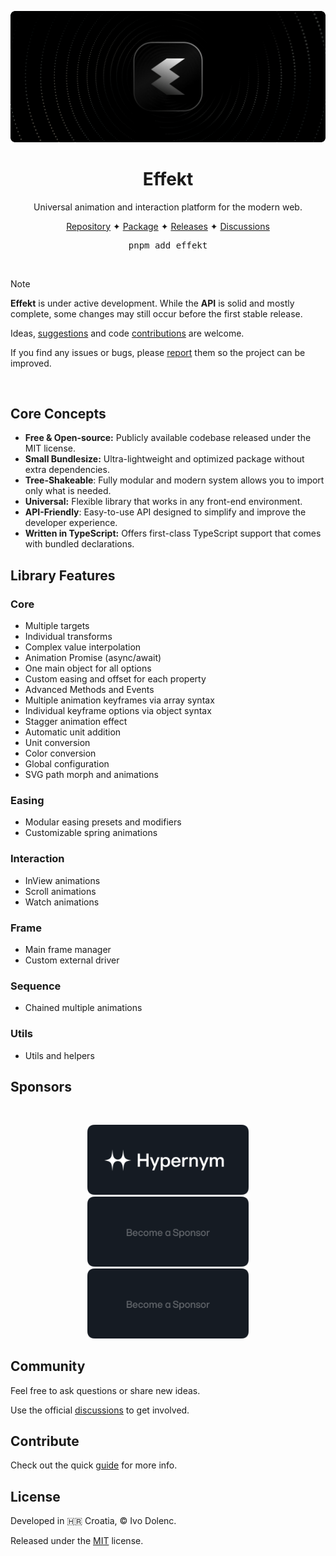 <p align="center">
  <img alt="Effekt" src="./media/cover.gif" />
</p>

<h1 align="center">Effekt</h1>

<p align="center">
  Universal animation and interaction platform for the modern web.
</p>

<p align="center">
  <a href="https://github.com/effekt-labs/effekt">Repository</a>
  <span>✦</span>
  <a href="https://www.npmjs.com/package/effekt">Package</a>
  <span>✦</span>
  <a href="https://github.com/effekt-labs/effekt/releases">Releases</a>
  <span>✦</span>
  <a href="https://github.com/effekt-labs/effekt/discussions">Discussions</a>
</p>

<pre align="center">pnpm add effekt</pre>

<br>

> [!NOTE]
>
> **Effekt** is under active development. While the **API** is solid and mostly complete, some changes may still occur before the first stable release.
>
> Ideas, [suggestions](https://github.com/effekt-labs/effekt/discussions) and code [contributions](.github/CONTRIBUTING.md) are welcome.
>
> If you find any issues or bugs, please [report](https://github.com/effekt-labs/effekt/issues/new/choose) them so the project can be improved.

<br>

## Core Concepts

- **Free & Open-source:** Publicly available codebase released under the MIT license.
- **Small Bundlesize:** Ultra-lightweight and optimized package without extra dependencies.
- **Tree-Shakeable**: Fully modular and modern system allows you to import only what is needed.
- **Universal:** Flexible library that works in any front-end environment.
- **API-Friendly**: Easy-to-use API designed to simplify and improve the developer experience.
- **Written in TypeScript:** Offers first-class TypeScript support that comes with bundled declarations.

## Library Features

### Core

- Multiple targets
- Individual transforms
- Complex value interpolation
- Animation Promise (async/await)
- One main object for all options
- Custom easing and offset for each property
- Advanced Methods and Events
- Multiple animation keyframes via array syntax
- Individual keyframe options via object syntax
- Stagger animation effect
- Automatic unit addition
- Unit conversion
- Color conversion
- Global configuration
- SVG path morph and animations

### Easing

- Modular easing presets and modifiers
- Customizable spring animations

### Interaction

- InView animations
- Scroll animations
- Watch animations

### Frame

- Main frame manager
- Custom external driver

### Sequence

- Chained multiple animations

### Utils

- Utils and helpers

## Sponsors

<br>

<p align="center">
  <a title="Hypernym Studio" href="https://github.com/hypernym-studio">
    <picture>
      <source media="(prefers-color-scheme: dark)" width="258" srcset="./media/hypernym-logo:dark.svg">
      <source media="(prefers-color-scheme: light)" width="258" srcset="./media/hypernym-logo:light.svg">
      <img alt="Hypernym Studio" width="258" src="./media/hypernym-logo:dark.svg">
    </picture>
  </a>
  <picture>
    <source media="(prefers-color-scheme: dark)" width="258" srcset="./media/sponsor-logo:dark.svg">
    <source media="(prefers-color-scheme: light)" width="258" srcset="./media/sponsor-logo:light.svg">
    <img alt="Become a Sponsor" width="258" src="./media/sponsor-logo:dark.svg">
  </picture>
  <picture>
    <source media="(prefers-color-scheme: dark)" width="258" srcset="./media/sponsor-logo:dark.svg">
    <source media="(prefers-color-scheme: light)" width="258" srcset="./media/sponsor-logo:light.svg">
    <img alt="Become a Sponsor" width="258" src="./media/sponsor-logo:dark.svg">
  </picture>
</p>

## Community

Feel free to ask questions or share new ideas.

Use the official [discussions](https://github.com/effekt-labs/effekt/discussions) to get involved.

## Contribute

Check out the quick [guide](.github/CONTRIBUTING.md) for more info.

## License

Developed in 🇭🇷 Croatia, © Ivo Dolenc.

Released under the [MIT](LICENSE.txt) license.
